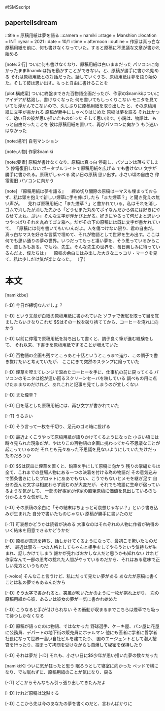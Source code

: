 #!SMSscript

## papertellsdream

::title = 原稿用紙は夢を語る
::camera = namiki
::stage = Manshion
::location = INT
::year = 2021
::date = 10/1
::time = afternoon
::outline = 作家は真っ白な原稿用紙を前に、何も書けなくなっていた。すると原稿に不思議な文章が書かれ始める

[note:３行]
ついに何も書けなくなり、原稿用紙は白いままだった
パソコンに向かったまま$namikiは指を動かすことができない。と、原稿が勝手に書かれ始める
それは原稿用紙との対話だった。話していくうち、原稿用紙は夢を語り始めた。そして彼は思い出す。もっと自由に書けることを

[plot:構成案]
ついに終盤まできた百物語企画だったが、作家の$namikiはついにアイデアが枯渇し、書けなくなった
何を書いてもしっくりこない
モニタを見ていても浮かんでこないので、久しぶりに原稿用紙を取り出した
と、その原稿用紙に文字が書かれる
原稿が勝手にしゃべりはじめた
原稿は夢を語る
それはかつて、幼い日の彼が思い描いたものだった
そして思い出す。小説は、物語は、もっと自由だったことを
彼は原稿用紙を置いて、再びパソコンに向かう
もう迷いはなかった

[note:場所]
自宅マンション

[note:人物]
作家$namiki

[note:要素]
原稿が書けなくなり、原稿は真っ白
停電し、パソコンは落ちてしまう
停電復旧しない
ポータブルライトで原稿用紙を広げる
でも書けない
文字が勝手に書かれる。原稿がしゃべる
幼い日の原稿
思い出す。小さい頃の自由さ
停電復旧
パソコンに向かう

[note]
『原稿用紙は夢を語る』
　締め切り間際の原稿は一マスも埋まっておらず、私は頭を抱えて新しい煙草に手を伸ばしたら「また煙草？」と聞き覚えの無い声が。
　見れば原稿用紙に「また煙草？」と書かれている。私はそれを消しゴムで消したが消した先から「どうせまた丸めてポイなんだから偶には好きにやらせてよね。ぷい」そんな文字が浮かび上がる。好きにやるって何だよと思いつつやっぱりそれを丸めてゴミ箱へ。だがその下の原稿には既に文字が書かれていて、
「原稿には何を書いてもいいんだよ。人を傷つけない限り、君の自由だ。真っ白なマスを好きな言葉で埋めて、それが物語として世界を生み出す。ここは何でも思い通りの夢の世界。いつだってもっと凄い夢を、そう思っているからこそ、苦しみもある。でもね、先生。そんな先生の世界を、毎日楽しみに待っているんだよ、僕たちは」
　原稿の余白にはみ出した大きなニッコリ・マークを見て、私は少しだけ気が楽になった。
（了）


# 本文

[namiki:be]

[-:D]
今日が締切なんでしょ？

[-:D]
という文章が白紙の原稿用紙に書かれていた
ソファで仮眠を取って目を覚ましたらいきなりこれだ
$Sはその一枚を破り捨ててから、コーヒーを淹れに向かう

[-:D]
以前に停電で原稿用紙を持ち出して書くと、調子良く筆が進む経験をして、
それ以来、下書きを原稿用紙ですることが増えていた

[-:D]
百物語の企画も残すところあと十話というところまで迫り、この調子で書き抜けたいと考えていたが、
ここにきて突然のスランプに陥っていた

[-:D]
煙草を咥えてレンジで温めたコーヒーを手に、仕事机の前に戻ってくる
パソコンのモニタは蛇が這い回るスクリーンセーバを映している
調べもの用に点けたままなのだけれど、あれこれと記事を見てしまうのが宜しくない

[-:D]
また煙草？

[-:D]
目を落とした原稿用紙には、再び文字が書かれていた

[-:T]
うるさい

[-:D]
そう言って一枚を千切り、足元のゴミ箱に投げる

[-:D]
最近よくこうやって原稿用紙が語りかけてくるようになった
小さい頃には時々見られた現象だが、やはりこの百物語の企画に携わってから不思議なことが起こっているのだ
それとも元々あった不思議を見ないようにしていただけだったのだろうか

[-:D]
$Sは灰皿に煙草を置くと、鉛筆を手にして原稿に向かう
残りの掌編たちは全て、これまでの登場人物にある一つの決着を付ける為の物語だ
その意気込みで箇条書きにしたプロットにああでもない、こうでもないとメモを継ぎ足す
自分の歪んだ文字は相変わらず読むのが大変だが、それでも物語に生命が宿っているような気がして、
一部の好事家が作家の直筆原稿に価値を見出しているのも分かるような気がした

[-:D]
その原稿の余白に「その結末はちょっと可哀想じゃない？」という書き込みが生まれた
自分で書いたものじゃない
原稿が勝手に書いたのだ

[-:T]
可哀想かどうかは読者が決める
大事なのはそれぞれの人物に作者が納得のいく結末を用意できるかどうかだ

[-:D]
原稿が意思を持ち、話しかけてくるようになって、最初こそ驚いたものだが、
最近は寧ろ一つの人格としてちゃんと相手をしてやろうという気持ちが生まれ、話しかけてしまう
誰かが見ればおかしな人だと思うかも知れない
けれど作家なんて一部の思考の捻れた人間がやっているのだから、それはある意味で正しい見方というものだ

[-:voice]
そんなこと言うけど、私にだって見たい夢がある
あなたが原稿に書くことは私の夢でもあるんだから

[-:D]
そう太字で書かれると、突風が吹いたかのように一枚が捲れ上がり、
次の原稿用紙から彼、あるいは彼女の夢が一気に書かれ始めた

[-:D]
こうなると手が付けられない
その衝動が収まるまでこちらは煙草でも吸って待つしかなくなる

[-:D]
原稿が語ったのは物語、ではなかった
野球選手、ケーキ屋、パン屋に花屋に公務員、デパートの地下街の販売員にホテルマン
他にも医者に学者に哲学者
社長になって世界一高い自社ビルを建てたり、
国のエージェントとして潜入捜査を行ったり、掴まって拷問を受けながらも自爆して秘密を保持したり

[-:D]
それは夢だ
[-:D]
それも、小さい日に$S少年が思い描いた夢の数々だった

[namiki:K]
ついに気が狂ったと思う
眠ろうとして寝室に向かった
ベッドで横になり、でも眠れずに、原稿用紙のことが気になり、戻る

[-:T]
どこからそんなもん引っ張り出してきたんだよ

[-:D]
けれど原稿は沈黙する

[-:D]
ここから先は今のあなたの夢を書くのだと、言わんばかりに

